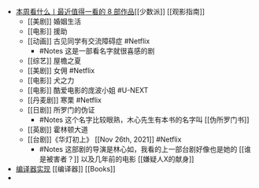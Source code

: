 - [本周看什么丨最近值得一看的 8 部作品](https://sspai.com/post/69183)[[少数派]] [[观影指南]]
	- [[美剧]] 婚姻生活
	- [[电影]] 援助
	- [[动画]] 古见同学有交流障碍症 #Netflix
		- #Notes 这是一部看名字就很喜感的剧
	- [[综艺]] 屋檐之夏
	- [[美剧]] 女佣 #Netflix
	- [[电影]] 犬之力
	- [[电影]] 酷爱电影的庞波小姐 #U-NEXT
	- [[丹麦剧]] 寒栗 #Netflix
	- [[日剧]] 所罗门的伪证
		- #Notes 这个名字比较眼熟，木心先生有本书的名字叫 [[伪所罗门书]]
	- [[英剧]] 霍林顿大道
	- [[台剧]]《华灯初上》 [[Nov 26th, 2021]] #Netflix
		- #Notes 这部剧的导演是林心如，我看的上一部台剧好像也是她的 [[谁是被害者？]] 以及几年前的电影 [[嫌疑人X的献身]]
- [编译器实现](https://pandolia.net/tinyc/ch1_overview.html) [[编译器]] [[Books]]
-